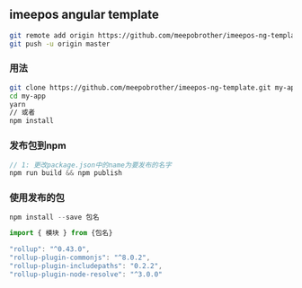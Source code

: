 ## imeepos angular template

```sh
git remote add origin https://github.com/meepobrother/imeepos-ng-template.git
git push -u origin master
```


### 用法

```sh
git clone https://github.com/meepobrother/imeepos-ng-template.git my-app
cd my-app
yarn 
// 或者
npm install
```

### 发布包到npm

```ts
// 1: 更改package.json中的name为要发布的名字
npm run build && npm publish
```

### 使用发布的包

```ts
npm install --save 包名
```


```ts
import { 模块 } from {包名}
```

```ts
"rollup": "^0.43.0",
"rollup-plugin-commonjs": "^8.0.2",
"rollup-plugin-includepaths": "0.2.2",
"rollup-plugin-node-resolve": "^3.0.0"
```
